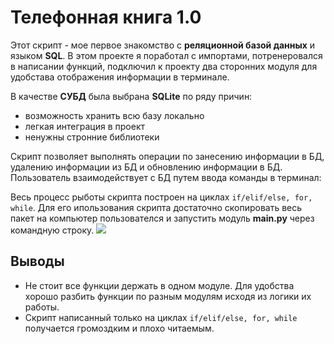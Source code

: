 # **Телефонная книга 1.0**

Этот скрипт - мое первое знакомство с **реляционной базой данных** и языком **SQL**. В этом проекте я поработал с импортами, потренеровался в написании функций, подключил к проекту два сторонних модуля для удобстава отображения информации в терминале.

В качестве **СУБД** была выбрана **SQLite** по ряду причин:
- возможность хранить всю базу локально
- легкая интеграция в проект
- ненужны стронние библиотеки

Скрипт позволяет выполнять операции по занесению информации в БД, удалению информации из БД и обновлению информации в БД. Пользователь взаимодействует с БД путем ввода команды в терминал:

Весь процесс рыботы скрипта построен на циклах `if/elif/else, for, while`. Для его ипользования скрипта достаточно скопировать весь пакет на компьютер пользователся и запустить модуль **main.py** через командную строку.
<a href="https://asciinema.org/a/zUZ7OzhzlmLeR4MTmhta4dpaU" target="_blank"><img src="https://asciinema.org/a/zUZ7OzhzlmLeR4MTmhta4dpaU.svg" /></a>
## Выводы
- Не стоит все функции держать в одном модуле. Для удобства хорошо разбить функции по разным модулям исходя из логики их работы.
- Скрипт написанный только на циклах `if/elif/else, for, while` получается громоздким и плохо читаемым.
